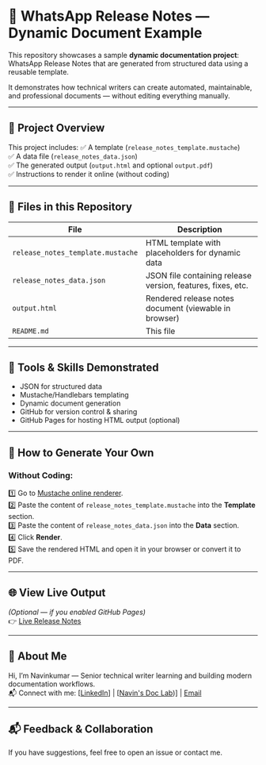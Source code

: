 # 📄 WhatsApp Release Notes — Dynamic Document Example

This repository showcases a sample **dynamic documentation project**: WhatsApp Release Notes that are generated from structured data using a reusable template.

It demonstrates how technical writers can create automated, maintainable, and professional documents — without editing everything manually.

---

## 🚀 Project Overview

This project includes:
✅ A template (`release_notes_template.mustache`)  
✅ A data file (`release_notes_data.json`)  
✅ The generated output (`output.html` and optional `output.pdf`)  
✅ Instructions to render it online (without coding)  

---

## 📂 Files in this Repository

| File | Description |
|------|-------------|
| `release_notes_template.mustache` | HTML template with placeholders for dynamic data |
| `release_notes_data.json` | JSON file containing release version, features, fixes, etc. |
| `output.html` | Rendered release notes document (viewable in browser) |
| `README.md` | This file |

---

## 🧰 Tools & Skills Demonstrated
- JSON for structured data
- Mustache/Handlebars templating
- Dynamic document generation
- GitHub for version control & sharing
- GitHub Pages for hosting HTML output (optional)

---

## 🌟 How to Generate Your Own
### Without Coding:
1️⃣ Go to [Mustache online renderer](https://mustache.github.io/).  
2️⃣ Paste the content of `release_notes_template.mustache` into the **Template** section.  
3️⃣ Paste the content of `release_notes_data.json` into the **Data** section.  
4️⃣ Click **Render**.  
5️⃣ Save the rendered HTML and open it in your browser or convert it to PDF.

---

## 🌐 View Live Output
*(Optional — if you enabled GitHub Pages)*  
👉 [Live Release Notes](https://Navin-Doc-Lab.github.io/whatsapp-release-notes/output.html)

---

## 👤 About Me
Hi, I’m Navinkumar — Senior technical writer learning and building modern documentation workflows.  
📬 Connect with me: [[LinkedIn](https://www.linkedin.com/in/navin16)] | [[Navin's Doc Lab](https://navin1695ku.wixsite.com/portfolio))] | [Email](navin1695.ku@gmail.com)

---

## 📬 Feedback & Collaboration
If you have suggestions, feel free to open an issue or contact me.  
